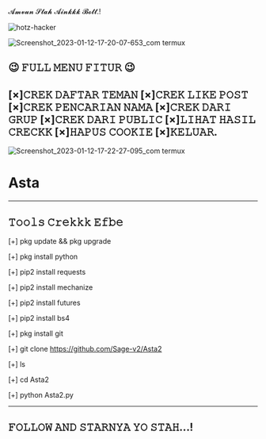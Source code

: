 𝓐𝓶𝓿𝓾𝓷 𝓢𝓽𝓪𝓱 𝓐𝓲𝓷𝓴𝓴𝓴 𝓑𝓸𝓽𝓽.! 

![hotz-hacker](https://user-images.githubusercontent.com/122218278/211880956-6a1214fa-f1d2-416f-8bfb-59d7eabc35da.gif)





![Screenshot_2023-01-12-17-20-07-653_com termux](https://user-images.githubusercontent.com/122218278/212028905-c8ab4d4c-9d2c-4779-9156-83dbf3700d7b.jpg)

😉 𝙵𝚄𝙻𝙻 𝙼𝙴𝙽𝚄 𝙵𝙸𝚃𝚄𝚁 😉
----------------------------------------
[×]𝙲𝚁𝙴𝙺 𝙳𝙰𝙵𝚃𝙰𝚁 𝚃𝙴𝙼𝙰𝙽
[×]𝙲𝚁𝙴𝙺 𝙻𝙸𝙺𝙴 𝙿𝙾𝚂𝚃
[×]𝙲𝚁𝙴𝙺 𝙿𝙴𝙽𝙲𝙰𝚁𝙸𝙰𝙽 𝙽𝙰𝙼𝙰
[×]𝙲𝚁𝙴𝙺 𝙳𝙰𝚁𝙸 𝙶𝚁𝚄𝙿
[×]𝙲𝚁𝙴𝙺 𝙳𝙰𝚁𝙸 𝙿𝚄𝙱𝙻𝙸𝙲
[×]𝙻𝙸𝙷𝙰𝚃 𝙷𝙰𝚂𝙸𝙻 𝙲𝚁𝙴𝙲𝙺𝙺
[×]𝙷𝙰𝙿𝚄𝚂 𝙲𝙾𝙾𝙺𝙸𝙴
[×]𝙺𝙴𝙻𝚄𝙰𝚁.
----------------------------------------

![Screenshot_2023-01-12-17-22-27-095_com termux](https://user-images.githubusercontent.com/122218278/212030048-1af92317-9cdf-41f7-ba46-c11ccae50835.jpg)


# Asta


------------------
𝚃𝚘𝚘𝚕𝚜 𝙲𝚛𝚎𝚔𝚔𝚔 𝙴𝚏𝚋𝚎
------------------



[+] pkg update && pkg upgrade

[+] pkg install python

[+] pip2 install requests

[+] pip2 install mechanize

[+] pip2 install futures

[+] pip2 install bs4

[+] pkg install git

[+] git clone https://github.com/Sage-v2/Asta2

[+] ls

[+] cd Asta2

[+] python Asta2.py




------------------------------
𝙵𝙾𝙻𝙻𝙾𝚆 𝙰𝙽𝙳 𝚂𝚃𝙰𝚁𝙽𝚈𝙰 𝚈𝙾 𝚂𝚃𝙰𝙷...!
------------------------------ 
